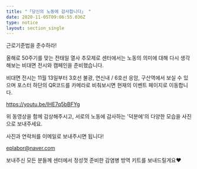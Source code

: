 ```yaml
---
title: "「당신의 노동에 감사합니다」 "
date: 2020-11-05T09:06:55.036Z
type: notice
layout: section_single
---
```

근로기준법을 준수하라!

올해로 50주기를 맞는 전태일 열사 추모제로 센터에서는 노동의 의미에 대해 다시 생각해보는 비대면 전시와 캠페인을 준비했습니다. 

비대면 전시는 11월 13일부터 3호선 불광, 연신내 / 6호선 응암, 구산역에서 보실 수 있으며 포스터 하단의 QR코드를 카메라로 비춰보시면 현재의 이벤트 페이지로 이동합니다.

<https://youtu.be/lHE7q5bBFYg>

위 동영상을 함께 감상해주시고,  서로의 노동에 감사하는 '덕분에'의 다양한 모습을 사진으로 보내주세요.

사진과 연락처를 이메일로 보내주시면 됩니다! 

eplabor@naver.com

보내주신 모든 분들께 센터에서 정성껏 준비한 감염병 방역 키트를 보내드릴게요♥